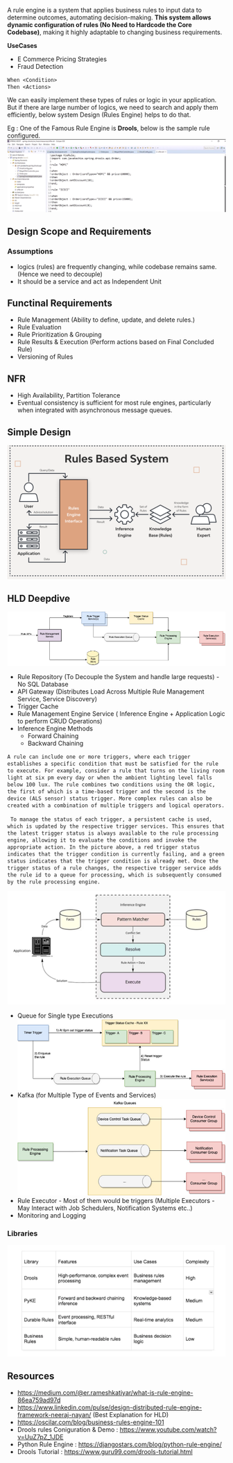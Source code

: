 A rule engine is a system that applies business rules to input data to determine outcomes, automating decision-making. 
__This system allows dynamic configuration of rules (No Need to Hardcode the Core Codebase)__, making it highly adaptable to changing business requirements.

__UseCases__
- E Commerce Pricing Strategies
- Fraud Detection

```
When <Condition>
Then <Actions>
```
We can easily implement these types of rules or logic in your application. But if there are large number of logics, we need to search and apply them efficiently, below system Design (Rules Engine) helps to do that.

Eg : One of the Famous Rule Engine is __Drools__, below is the sample rule configured.
![](../Images/RuleEngine/DroolsConfig.png)

## Design Scope and Requirements

### Assumptions
- logics (rules) are frequently changing, while codebase remains same. (Hence we need to decouple)
- It should be a service and act as Independent Unit

## Functinal Requirements
- Rule Management (Ability to define, update, and delete rules.)
- Rule Evaluation
- Rule Prioritization & Grouping 
- Rule Results & Execution (Perform actions based on Final Concluded Rule)
- Versioning of Rules

## NFR
- High Availability, Partition Tolerance
- Eventual consistency is sufficient for most rule engines, particularly when integrated with asynchronous message queues.

## Simple Design

![](../Images/RuleEngine/SimpleDesign.png)

## HLD Deepdive

![](../Images/RuleEngine/output.png)

- Rule Repository (To Decouple the System and handle large requests) - No SQL Database
- API Gateway (Distributes Load Across Multiple Rule Management Service, Service Discovery)
- Trigger Cache
- Rule Management Engine Service ( Inference Engine + Application Logic to perform CRUD Operations)
- Inference Engine Methods
    - Forward Chaining
    - Backward Chaining
```
A rule can include one or more triggers, where each trigger establishes a specific condition that must be satisfied for the rule to execute. For example, consider a rule that turns on the living room light at six pm every day or when the ambient lighting level falls below 100 lux. The rule combines two conditions using the OR logic, the first of which is a time-based trigger and the second is the device (ALS sensor) status trigger. More complex rules can also be created with a combination of multiple triggers and logical operators. 

 To manage the status of each trigger, a persistent cache is used, which is updated by the respective trigger services. This ensures that the latest trigger status is always available to the rule processing engine, allowing it to evaluate the conditions and invoke the appropriate action. In the picture above, a red trigger status indicates that the trigger condition is currently failing, and a green status indicates that the trigger condition is already met. Once the trigger status of a rule changes, the respective trigger service adds the rule id to a queue for processing, which is subsequently consumed by the rule processing engine. 
```
![](../Images/RuleEngine/InferenceEngine.png)
- Queue for Single type Executions
![](../Images/RuleEngine/Queue.png)
- Kafka (for Multiple Type of Events and Services)
![](../Images/RuleEngine/Kafka.png)
- Rule Executor - Most of them would be triggers (Multiple Executors - May Interact with Job Schedulers, Notification Systems etc..) 
- Monitoring and Logging

### Libraries
![](../Images/RuleEngine/Libraries.png)
## Resources

- https://medium.com/@er.rameshkatiyar/what-is-rule-engine-86ea759ad97d
- https://www.linkedin.com/pulse/design-distributed-rule-engine-framework-neeraj-nayan/ (Best Explanation for HLD)
- https://oscilar.com/blog/business-rules-engine-101
- Drools rules Coniguration & Demo : https://www.youtube.com/watch?v=UuZ7pZ_1JDE
- Python Rule Engine : https://djangostars.com/blog/python-rule-engine/
- Drools Tutorial : https://www.guru99.com/drools-tutorial.html